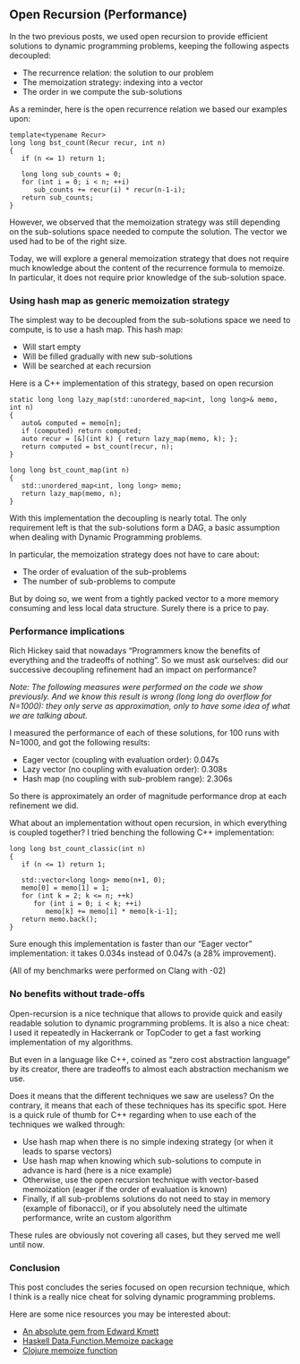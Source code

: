 ## Open Recursion (Performance)

In the two previous posts, we used open recursion to provide efficient solutions to dynamic programming problems, keeping the following aspects decoupled:

* The recurrence relation: the solution to our problem
* The memoization strategy: indexing into a vector
* The order in we compute the sub-solutions

As a reminder, here is the open recurrence relation we based our examples upon:

```
template<typename Recur>
long long bst_count(Recur recur, int n)
{
   if (n <= 1) return 1;

   long long sub_counts = 0;
   for (int i = 0; i < n; ++i)
      sub_counts += recur(i) * recur(n-1-i);
   return sub_counts;
}
```

However, we observed that the memoization strategy was still depending on the sub-solutions space needed to compute the solution. The vector we used had to be of the right size.

Today, we will explore a general memoization strategy that does not require much knowledge about the content of the recurrence formula to memoize. In particular, it does not require prior knowledge of the sub-solution space.

### Using hash map as generic memoization strategy

The simplest way to be decoupled from the sub-solutions space we need to compute, is to use a hash map. This hash map:

* Will start empty
* Will be filled gradually with new sub-solutions
* Will be searched at each recursion

Here is a C++ implementation of this strategy, based on open recursion

```
static long long lazy_map(std::unordered_map<int, long long>& memo, int n)
{
   auto& computed = memo[n];
   if (computed) return computed;
   auto recur = [&](int k) { return lazy_map(memo, k); };
   return computed = bst_count(recur, n);
}

long long bst_count_map(int n)
{
   std::unordered_map<int, long long> memo;
   return lazy_map(memo, n);
}
```

With this implementation the decoupling is nearly total. The only requirement left is that the sub-solutions form a DAG, a basic assumption when dealing with Dynamic Programming problems.

In particular, the memoization strategy does not have to care about:

* The order of evaluation of the sub-problems
* The number of sub-problems to compute

But by doing so, we went from a tightly packed vector to a more memory consuming and less local data structure. Surely there is a price to pay.

### Performance implications

Rich Hickey said that nowadays “Programmers know the benefits of everything and the tradeoffs of nothing”. So we must ask ourselves: did our successive decoupling refinement had an impact on performance?

_Note: The following measures were performed on the code we show previously. And we know this result is wrong (long long do overflow for N=1000): they only serve as approximation, only to have some idea of what we are talking about._

I measured the performance of each of these solutions, for 100 runs with N=1000, and got the following results:

* Eager vector (coupling with evaluation order): 0.047s
* Lazy vector (no coupling with evaluation order): 0.308s
* Hash map (no coupling with sub-problem range): 2.306s

So there is approximately an order of magnitude performance drop at each refinement we did.

What about an implementation without open recursion, in which everything is coupled together? I tried benching the following C++ implementation:

```
long long bst_count_classic(int n)
{
   if (n <= 1) return 1;
    
   std::vector<long long> memo(n+1, 0);
   memo[0] = memo[1] = 1;
   for (int k = 2; k <= n; ++k)
      for (int i = 0; i < k; ++i)
         memo[k] += memo[i] * memo[k-i-1];
   return memo.back();
}
```

Sure enough this implementation is faster than our “Eager vector” implementation: it takes 0.034s instead of 0.047s (a 28% improvement).

(All of my benchmarks were performed on Clang with -02)

### No benefits without trade-offs

Open-recursion is a nice technique that allows to provide quick and easily readable solution to dynamic programming problems. It is also a nice cheat: I used it repeatedly in Hackerrank or TopCoder to get a fast working implementation of my algorithms.

But even in a language like C++, coined as “zero cost abstraction language” by its creator, there are tradeoffs to almost each abstraction mechanism we use.

Does it means that the different techniques we saw are useless? On the contrary, it means that each of these techniques has its specific spot. Here is a quick rule of thumb for C++ regarding when to use each of the techniques we walked through:

* Use hash map when there is no simple indexing strategy (or when it leads to sparse vectors)
* Use hash map when knowing which sub-solutions to compute in advance is hard (here is a nice example)
* Otherwise, use the open recursion technique with vector-based memoization (eager if the order of evaluation is known)
* Finally, if all sub-problems solutions do not need to stay in memory (example of fibonacci), or if you absolutely need the ultimate performance, write an custom algorithm

These rules are obviously not covering all cases, but they served me well until now.

### Conclusion

This post concludes the series focused on open recursion technique, which I think is a really nice cheat for solving dynamic programming problems.

Here are some nice resources you may be interested about:

* [An absolute gem from Edward Kmett](http://stackoverflow.com/questions/3208258/memoization-in-haskell)
* [Haskell Data.Function.Memoize package](https://hackage.haskell.org/package/memoize-0.8.1/docs/Data-Function-Memoize.html)
* [Clojure memoize function](https://clojuredocs.org/clojure.core/memoize)

